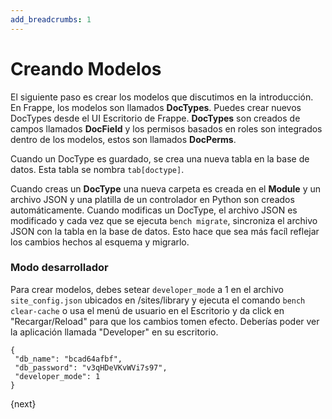 ```yaml
---
add_breadcrumbs: 1
---
```

# Creando Modelos

El siguiente paso es crear los modelos que discutimos en la introducción. En Frappe, los modelos son llamados **DocTypes**. Puedes crear nuevos DocTypes desde el UI Escritorio de Frappe.  **DocTypes** son creados de campos llamados **DocField** y los permisos basados en roles son integrados dentro de los modelos, estos son llamados **DocPerms**.

Cuando un DocType es guardado, se crea una nueva tabla en la base de datos. Esta tabla se nombra `tab[doctype]`.

Cuando creas un **DocType** una nueva carpeta es creada en el **Module** y un archivo JSON y una platilla de un controlador en Python son creados automáticamente. Cuando modificas un DocType, el archivo JSON es modificado y cada vez que se ejecuta `bench migrate`, sincroniza el archivo JSON con la tabla en la base de datos. Esto hace que sea más facíl reflejar los cambios hechos al esquema y migrarlo.

### Modo desarrollador

Para crear modelos, debes setear `developer_mode` a 1 en el archivo `site_config.json` ubicados en /sites/library y ejecuta el comando `bench clear-cache` o usa el menú de usuario en el Escritorio y da click en "Recargar/Reload" para que los cambios tomen efecto. Deberías poder ver la aplicación llamada "Developer" en su escritorio.

	{
	 "db_name": "bcad64afbf",
	 "db_password": "v3qHDeVKvWVi7s97",
	 "developer_mode": 1
	}

{next}
